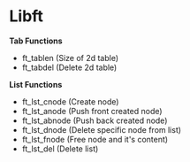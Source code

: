Libft
===========

**Tab Functions**
- ft_tablen       (Size of 2d table)
- ft_tabdel       (Delete 2d table)

**List Functions**
- ft_lst_cnode    (Create node)
- ft_lst_anode    (Push front created node)
- ft_lst_abnode   (Push back created node)
- ft_lst_dnode    (Delete specific node from list)
- ft_lst_fnode    (Free node and it's content)
- ft_lst_del      (Delete list)
